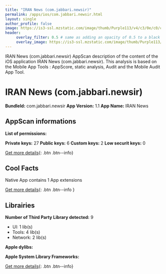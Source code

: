 ```yaml
---
title: "IRAN News (com.jabbari.newsir)"
permalink: /apps/ios/com.jabbari.newsir.html
layout: single
author_profile: false
image: https://is3-ssl.mzstatic.com/image/thumb/Purple113/v4/c3/0e/c0/c30ec0ce-2b38-64a2-eae2-b94dccf8d275/AppIcon-0-0-1x_U007emarketing-0-0-0-7-0-0-sRGB-0-0-0-GLES2_U002c0-512MB-85-220-0-0.png/512x512bb.jpg
header: 
     overlay_filter: 0.5 # same as adding an opacity of 0.5 to a black background
     overlay_image: https://is3-ssl.mzstatic.com/image/thumb/Purple113/v4/c3/0e/c0/c30ec0ce-2b38-64a2-eae2-b94dccf8d275/AppIcon-0-0-1x_U007emarketing-0-0-0-7-0-0-sRGB-0-0-0-GLES2_U002c0-512MB-85-220-0-0.png/512x512bb.jpg
---
```

IRAN News (com.jabbari.newsir) AppScan description of the content of the iOS application IRAN News (com.jabbari.newsir). This analysis is based on the Mobile App Tools : AppScore, static analysis, Audit and the Mobile Audit App Tool.

# IRAN News (com.jabbari.newsir)

**BundleId:** com.jabbari.newsir
**App Version:** 1.1
**App Name:** IRAN News


## AppScan informations 

**List of permissions:** 
  
  
**Private keys:** 27
**Public keys:** 6
**Custom keys:** 2
**Low securit keys:** 0
  
[Get more details](/pricing.html){: .btn .btn--info}

## Cool Facts

Native App
contains 1 App extensions
  
[Get more details](/pricing.html){: .btn .btn--info }

## Librairies 
**Number of Third Party Library detected:** 9
- UI: 1 lib(s)
- Tools: 4 lib(s)
- Network: 2 lib(s)


**Apple dylibs:**


**Apple System Library Frameworks:**


  
[Get more details](/pricing.html){: .btn .btn--info}

